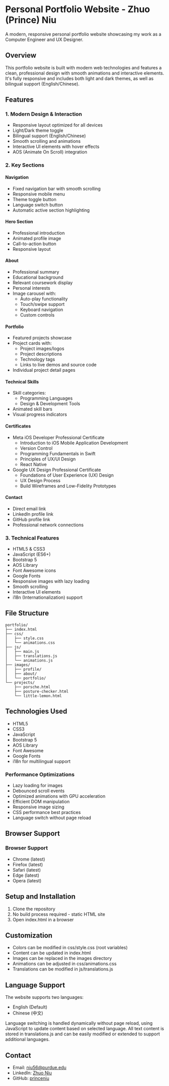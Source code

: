 # Personal Portfolio Website - Zhuo (Prince) Niu

A modern, responsive personal portfolio website showcasing my work as a Computer Engineer and UX Designer.

## Overview

This portfolio website is built with modern web technologies and features a clean, professional design with smooth animations and interactive elements. It's fully responsive and includes both light and dark themes, as well as bilingual support (English/Chinese).

## Features

### 1. Modern Design & Interaction

- Responsive layout optimized for all devices
- Light/Dark theme toggle
- Bilingual support (English/Chinese)
- Smooth scrolling and animations
- Interactive UI elements with hover effects
- AOS (Animate On Scroll) integration

### 2. Key Sections

#### Navigation

- Fixed navigation bar with smooth scrolling
- Responsive mobile menu
- Theme toggle button
- Language switch button
- Automatic active section highlighting

#### Hero Section

- Professional introduction
- Animated profile image
- Call-to-action button
- Responsive layout

#### About

- Professional summary
- Educational background
- Relevant coursework display
- Personal interests
- Image carousel with:
  - Auto-play functionality
  - Touch/swipe support
  - Keyboard navigation
  - Custom controls

#### Portfolio

- Featured projects showcase
- Project cards with:
  - Project images/logos
  - Project descriptions
  - Technology tags
  - Links to live demos and source code
- Individual project detail pages

#### Technical Skills

- Skill categories:
  - Programming Languages
  - Design & Development Tools
- Animated skill bars
- Visual progress indicators

#### Certificates

- Meta iOS Developer Professional Certificate
  - Introduction to iOS Mobile Application Development
  - Version Control
  - Programming Fundamentals in Swift
  - Principles of UX/UI Design
  - React Native
- Google UX Design Professional Certificate
  - Foundations of User Experience (UX) Design
  - UX Design Process
  - Build Wireframes and Low-Fidelity Prototypes

#### Contact

- Direct email link
- LinkedIn profile link
- GitHub profile link
- Professional network connections

### 3. Technical Features

- HTML5 & CSS3
- JavaScript (ES6+)
- Bootstrap 5
- AOS Library
- Font Awesome icons
- Google Fonts
- Responsive images with lazy loading
- Smooth scrolling
- Interactive UI elements
- i18n (Internationalization) support

## File Structure

```
portfolio/
├── index.html
├── css/
│   ├── style.css
│   └── animations.css
├── js/
│   ├── main.js
│   ├── translations.js
│   └── animations.js
├── images/
│   ├── profile/
│   ├── about/
│   └── portfolio/
└── projects/
    ├── porsche.html
    ├── posture-checker.html
    └── little-lemon.html
```

## Technologies Used

- HTML5
- CSS3
- JavaScript
- Bootstrap 5
- AOS Library
- Font Awesome
- Google Fonts
- i18n for multilingual support

### Performance Optimizations

- Lazy loading for images
- Debounced scroll events
- Optimized animations with GPU acceleration
- Efficient DOM manipulation
- Responsive image sizing
- CSS performance best practices
- Language switch without page reload

## Browser Support

### Browser Support

- Chrome (latest)
- Firefox (latest)
- Safari (latest)
- Edge (latest)
- Opera (latest)

## Setup and Installation

1. Clone the repository
2. No build process required - static HTML site
3. Open index.html in a browser

## Customization

- Colors can be modified in css/style.css (root variables)
- Content can be updated in index.html
- Images can be replaced in the images directory
- Animations can be adjusted in css/animations.css
- Translations can be modified in js/translations.js

## Language Support

The website supports two languages:

- English (Default)
- Chinese (中文)

Language switching is handled dynamically without page reload, using JavaScript to update content based on selected language. All text content is stored in translations.js and can be easily modified or extended to support additional languages.

## Contact

- Email: niu56@purdue.edu
- LinkedIn: [Zhuo Niu](https://www.linkedin.com/in/zhuoniu110/)
- GitHub: [princeniu](https://github.com/princeniu)
